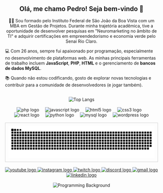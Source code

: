<h2 align="center">Olá, me chamo Pedro! Seja bem-vindo 👋</h2>

<p align="center"> 
👨‍🎓 Sou formado pelo Instituto Federal de São João da Boa Vista com um MBA em Gestão de Projetos. Durante minha trajetória acadêmica, tive a oportunidade de desenvolver pesquisas em "Neuromarketing no âmbito de TI" e adquirir certificações em empreendedorismo e economia verde pelo Senai Rio Claro.

💻 Com 26 anos, sempre fui apaixonado por programação, especialmente no desenvolvimento de plataformas web. As minhas principais ferramentas de trabalho incluem **JavaScript**, **PHP**, **HTML** e o gerenciamento de **bancos de dados MySQL**.

📚 Quando não estou codificando, gosto de explorar novas tecnologias e contribuir para a comunidade de desenvolvedores (e jogar também).
</p>
<br clear="both">

<div align="center">
  <!-- Top Langs -->
  <img src="https://github-readme-stats.vercel.app/api/top-langs/?username=JapaDiaz&layout=compact&theme=radical" alt="Top Langs" width="400"/>
</div>

<br clear="both">

<div align="center">
  <img src="https://cdn.jsdelivr.net/gh/devicons/devicon/icons/php/php-original.svg" height="30" alt="php logo"  />
  <img width="12" />
  <img src="https://cdn.jsdelivr.net/gh/devicons/devicon/icons/javascript/javascript-original.svg" height="30" alt="javascript logo"  />
  <img width="12" />
  <img src="https://cdn.jsdelivr.net/gh/devicons/devicon/icons/html5/html5-original.svg" height="30" alt="html5 logo"  />
  <img width="12" />
  <img src="https://cdn.jsdelivr.net/gh/devicons/devicon/icons/css3/css3-original.svg" height="30" alt="css3 logo"  />
  <img width="12" />
  <img src="https://cdn.jsdelivr.net/gh/devicons/devicon/icons/react/react-original.svg" height="30" alt="react logo"  />
  <img width="12" />
  <img src="https://cdn.jsdelivr.net/gh/devicons/devicon/icons/python/python-original.svg" height="30" alt="python logo"  />
  <img width="12" />
  <img src="https://cdn.jsdelivr.net/gh/devicons/devicon/icons/mysql/mysql-original.svg" height="30" alt="mysql logo"  />
  <img width="12" />
  <img src="https://cdn.jsdelivr.net/gh/devicons/devicon/icons/wordpress/wordpress-original.svg" height="30" alt="wordpress logo"  />
</div>

<br clear="both">

<div align="center" style="border: 1px solid #ccc; padding: 10px; width: fit-content;">
  <img src="https://raw.githubusercontent.com/JapaDiaz/JapaDiaz/output/snake.svg" alt="Snake animation" />
</div>

<br clear="both">

<div align="center">
  <a href="https://www.youtube.com/watch?v=jrTMMG0zJyI&t=1243s&ab_channel=thebootlegboy" target="_blank">
    <img src="https://img.shields.io/static/v1?message=YouTube&logo=youtube&label=&color=FF0000&logoColor=white&labelColor=&style=for-the-badge" height="35" alt="youtube logo">
  </a>
  <a href="https://instagram.com/japadiaz" target="_blank">
    <img src="https://img.shields.io/static/v1?message=Instagram&logo=instagram&label=&color=E4405F&logoColor=white&labelColor=&style=for-the-badge" height="35" alt="instagram logo">
  </a>
  <a href="https://www.twitch.tv/japadiaz" target="_blank">
    <img src="https://img.shields.io/static/v1?message=Twitch&logo=twitch&label=&color=9146FF&logoColor=white&labelColor=&style=for-the-badge" height="35" alt="twitch logo">
  </a>
  <a href="https://discord.gg/diaz5183" target="_blank">
    <img src="https://img.shields.io/static/v1?message=Discord&logo=discord&label=&color=7289DA&logoColor=white&labelColor=&style=for-the-badge" height="35" alt="discord logo">
  </a>
  <a href="mailto:pedrodias0498@gmail.com">
    <img src="https://img.shields.io/static/v1?message=Gmail&logo=gmail&label=&color=D14836&logoColor=white&labelColor=&style=for-the-badge" height="35" alt="gmail logo">
  </a>
  <a href="https://www.linkedin.com/in/pedrobdias/" target="_blank">
    <img src="https://img.shields.io/static/v1?message=LinkedIn&logo=linkedin&label=&color=0077B5&logoColor=white&labelColor=&style=for-the-badge" height="35" alt="linkedin logo">
  </a>
</div>

<br clear="both">

<div align="center">
  <!-- Substituição do gráfico de contribuições pela imagem -->
  <img src="https://media2.giphy.com/media/v1.Y2lkPTc5MGI3NjExYThpazA1Zm0wbjAwejA5cDJjbndqM3ljc3QxeHd1c24wbTlsY2N4cCZlcD12MV9pbnRlcm5hbF9naWZfYnlfaWQmY3Q9Zw/pVGsAWjzvXcZW4ZBTE/giphy.webp" alt="Programming Background" width="400"/>
</div>
